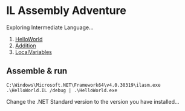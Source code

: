 # IL Assembly Adventure
Exploring Intermediate Language...

1. [HelloWorld](/HelloWorld.IL)
1. [Addition](/Addition.IL)
1. [LocalVariables](/LocalVariables.IL)

## Assemble & run
`C:\Windows\Microsoft.NET\Framework64\v4.0.30319\ilasm.exe .\HelloWorld.IL /debug | .\HelloWorld.exe`

Change the .NET Standard version to the version you have installed...
